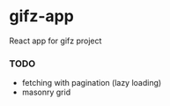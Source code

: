 # gifz-app

React app for gifz project


### TODO

* fetching with pagination (lazy loading)
* masonry grid
